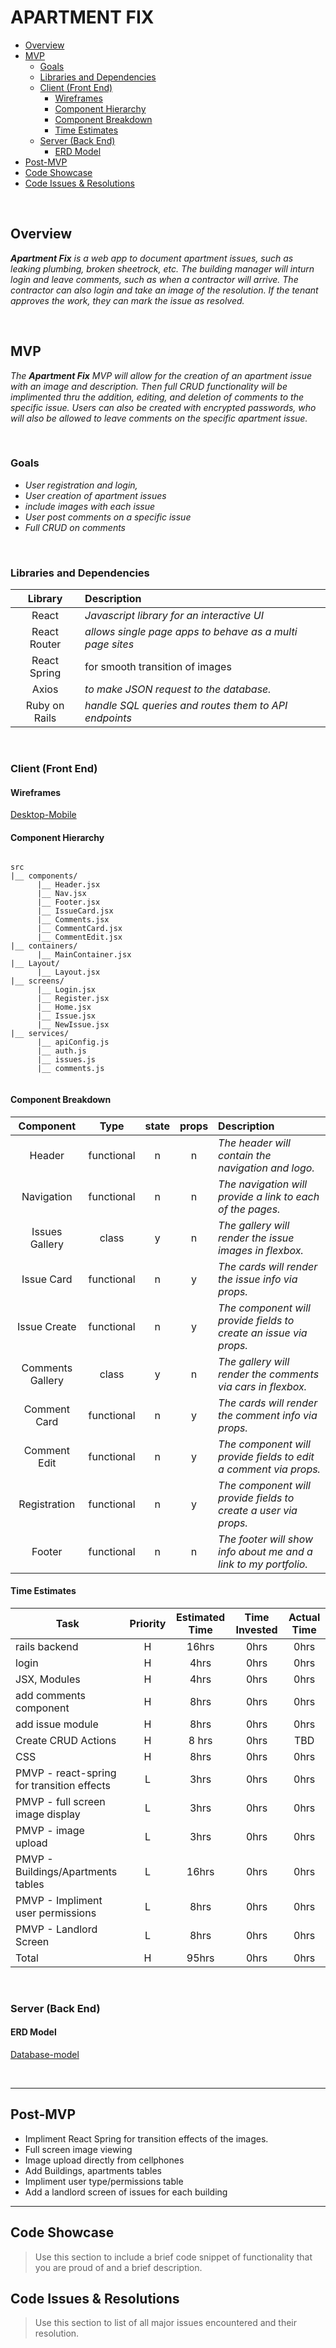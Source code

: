 # APARTMENT FIX 

- [Overview](#overview)
- [MVP](#mvp)
  - [Goals](#goals)
  - [Libraries and Dependencies](#libraries-and-dependencies)
  - [Client (Front End)](#client-front-end)
    - [Wireframes](#wireframes)
    - [Component Hierarchy](#component-hierarchy)
    - [Component Breakdown](#component-breakdown)
    - [Time Estimates](#time-estimates)
  - [Server (Back End)](#server-back-end)
    - [ERD Model](#erd-model)
- [Post-MVP](#post-mvp)
- [Code Showcase](#code-showcase)
- [Code Issues & Resolutions](#code-issues--resolutions)

<br>

## Overview

_**Apartment Fix** is a web app to document apartment issues, such as leaking plumbing, broken sheetrock, etc. The building manager will inturn login and leave comments, such as when a contractor will arrive. The contractor can also login and take an image of the resolution. If the tenant approves the work, they can mark the issue as resolved._


<br>

## MVP

_The **Apartment Fix** MVP will allow for the creation of an apartment issue with an image and description. Then full CRUD functionality will be implimented thru the addition, editing, and deletion of comments to the specific issue. Users can also be created with encrypted passwords, who will also be allowed to leave comments on the specific apartment issue._

<br>

### Goals

- _User registration and login,_
- _User creation of apartment issues_
- _include images with each issue_
- _User post comments on a specific issue_
- _Full CRUD on comments_

<br>

### Libraries and Dependencies

|     Library      | Description                                |
| :--------------: | :----------------------------------------- |
|      React       | _Javascript library for an interactive UI_ |
|   React Router   | _allows single page apps to behave as a multi page sites_ |
|   React Spring   |        for smooth transition of images     |
|      Axios       | _to make JSON request to the database._ |
|  Ruby on Rails   | _handle SQL queries and routes them to API endpoints_ |

<br>

### Client (Front End)

#### Wireframes

[Desktop-Mobile](https://whimsical.com/XVWx7gWcfwSkvLXDUzJ4Y9)



#### Component Hierarchy

``` structure

src
|__ components/
      |__ Header.jsx
      |__ Nav.jsx
      |__ Footer.jsx
      |__ IssueCard.jsx
      |__ Comments.jsx
      |__ CommentCard.jsx
      |__ CommentEdit.jsx
|__ containers/
      |__ MainContainer.jsx
|__ Layout/
      |__ Layout.jsx
|__ screens/
      |__ Login.jsx
      |__ Register.jsx
      |__ Home.jsx
      |__ Issue.jsx
      |__ NewIssue.jsx
|__ services/
      |__ apiConfig.js
      |__ auth.js
      |__ issues.js
      |__ comments.js


```

#### Component Breakdown

|  Component   |    Type    | state | props | Description                                                      |
| :----------: | :--------: | :---: | :---: | :--------------------------------------------------------------- |
|    Header    | functional |   n   |   n   | _The header will contain the navigation and logo._               |
|  Navigation  | functional |   n   |   n   | _The navigation will provide a link to each of the pages._       |
| Issues Gallery |  class   |   y   |   n   | _The gallery will render the issue images in flexbox._      |
| Issue Card | functional |   n   |   y   | _The cards will render the issue info via props._                 |
| Issue Create | functional |   n   |   y   | _The component will provide fields to create an issue via props._    |
| Comments Gallery |  class   |   y   |   n   | _The gallery will render the comments via cars in flexbox._      |
| Comment Card | functional |   n   |   y   | _The cards will render the comment info via props._                 |
| Comment Edit | functional |   n   |   y   | _The component will provide fields to edit a comment via props._    |
| Registration | functional |   n   |   y   | _The component will provide fields to create a user via props._    |
|    Footer    | functional |   n   |   n   | _The footer will show info about me and a link to my portfolio._ |

#### Time Estimates

| Task  | Priority | Estimated Time | Time Invested | Actual Time |
| --- | :---: |  :---: | :---: | :---: |
| rails backend | H | 16hrs| 0hrs | 0hrs |
| login | H | 4hrs| 0hrs | 0hrs |
| JSX, Modules | H | 4hrs| 0hrs | 0hrs |
| add comments component | H | 8hrs| 0hrs | 0hrs |
| add issue module | H | 8hrs| 0hrs | 0hrs |
| Create CRUD Actions |    H     |     8 hrs      |     0hrs     |     TBD     |
| CSS| H | 8hrs|0hrs | 0hrs |
| PMVP - react-spring for transition effects | L | 3hrs| 0hrs | 0hrs |
| PMVP - full screen image display | L | 3hrs| 0hrs | 0hrs |
| PMVP - image upload | L | 3hrs| 0hrs | 0hrs |
| PMVP - Buildings/Apartments tables | L | 16hrs| 0hrs | 0hrs |
| PMVP - Impliment user permissions | L | 8hrs| 0hrs | 0hrs |
| PMVP - Landlord Screen| L | 8hrs| 0hrs | 0hrs |
| Total | H | 95hrs| 0hrs | 0hrs |


<br>

### Server (Back End)

#### ERD Model

[Database-model](https://drive.google.com/file/d/1B9r9Xa8nE6EDtrtkVGpSP4jLVgAJDX5n/view?usp=sharing)

<br>

***

## Post-MVP

- Impliment React Spring for transition effects of the images.
- Full screen image viewing
- Image upload directly from cellphones
- Add Buildings, apartments tables
- Impliment user type/permissions table
- Add a landlord screen of issues for each building

***

## Code Showcase

> Use this section to include a brief code snippet of functionality that you are proud of and a brief description.

## Code Issues & Resolutions

> Use this section to list of all major issues encountered and their resolution.
